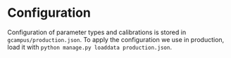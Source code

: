 # Configuration

Configuration of parameter types and calibrations is stored in `gcampus/production.json`. To apply the configuration we
use in production, load it with `python manage.py loaddata production.json`.


